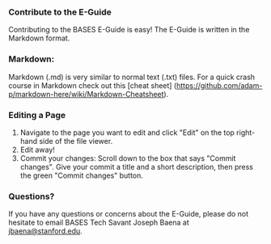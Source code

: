 ### Contribute to the E-Guide

Contributing to the BASES E-Guide is easy! The E-Guide is written in the Markdown format.

### Markdown:

Markdown (.md) is very similar to normal text (.txt) files. For a quick crash course in Markdown check out this [cheat sheet] (https://github.com/adam-p/markdown-here/wiki/Markdown-Cheatsheet).

### Editing a Page

1. Navigate to the page you want to edit and click "Edit" on the top right-hand side of the file viewer. 
2. Edit away!
3. Commit your changes: Scroll down to the box that says "Commit changes". Give your commit a title and a short description, then press the green "Commit changes" button.

### Questions?

If you have any questions or concerns about the E-Guide, please do not hesitate to email BASES Tech Savant Joseph Baena at jbaena@stanford.edu.

